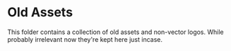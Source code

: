 # Old Assets

This folder contains a collection of old assets and non-vector logos. While probably irrelevant now they're kept here just incase.
